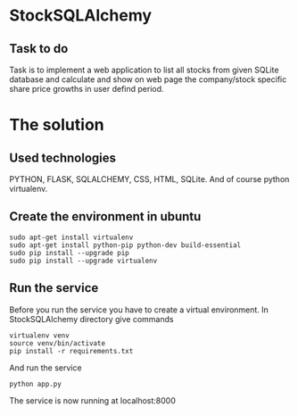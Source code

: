 # StockSQLAlchemy
## Task to do

Task is to implement a web application to list all stocks from given SQLite database and calculate and show on web page the company/stock specific share price growths in user defind period.


# The solution

## Used technologies

PYTHON, FLASK, SQLALCHEMY, CSS, HTML, SQLite.
And of course python virtualenv.

## Create the environment in ubuntu

    sudo apt-get install virtualenv
    sudo apt-get install python-pip python-dev build-essential
    sudo pip install --upgrade pip
    sudo pip install --upgrade virtualenv

## Run the service

Before you run the service you have to create a virtual environment.
In StockSQLAlchemy directory give commands

    virtualenv venv
    source venv/bin/activate
    pip install -r requirements.txt

And run the service

    python app.py

The service is now running at localhost:8000


